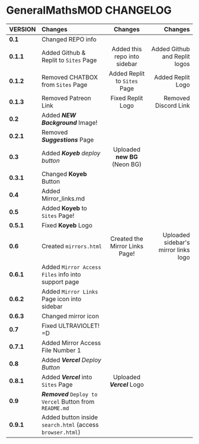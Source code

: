 # GeneralMathsMOD CHANGELOG

| **VERSION**        | **Changes**                                               | **Changes**                     | **Changes**                          |
|:-------------------|:----------------------------------------------------------|:-------------------------------:|-------------------------------------:|
| **0.1**            | Changed REPO info                                         |                                 |                                      |
| **0.1.1**          | Added Github & Replit to `Sites` Page                     | Added this repo into sidebar    | Added Github and Replit logos        |
| **0.1.2**          | Removed CHATBOX from `Sites` Page                         | Added Replit to `Sites` Page    | Added Replit Logo                    |
| **0.1.3**          | Removed Patreon Link                                      | Fixed Replit Logo               | Removed Discord Link                 |
| **0.2**            | Added ***NEW Background*** Image!                         |                                 |                                      |
| **0.2.1**          | Removed ***Suggestions*** Page                            |                                 |                                      |
| **0.3**            | Added ***Koyeb** deploy button*                           | Uploaded **new BG** (Neon BG)   |                                      |
| **0.3.1**          | Changed **Koyeb** Button                                  |                                 |                                      | 
| **0.4**            | Added Mirror_links.md                                     |                                 |                                      |
| **0.5**            | Added **Koyeb** to `Sites` Page!                          |                                 |                                      |
| **0.5.1**          | Fixed **Koyeb** Logo                                      |                                 |                                      |
| **0.6**            | Created `mirrors.html`                                    | Created the Mirror Links Page!  | Uploaded sidebar's mirror links logo |
| **0.6.1**          | Added `Mirror Access Files` info into support page        |                                 |                                      |
| **0.6.2**          | Added `Mirror Links` Page icon into sidebar               |                                 |                                      |
| **0.6.3**          | Changed mirror icon                                       |                                 |                                      |
| **0.7**            | Fixed ULTRAVIOLET! =D                                     |                                 |                                      |
| **0.7.1**          | Added Mirror Access File Number 1                         |                                 |                                      |
| **0.8**            | Added ***Vercel** Deploy Button*                          |                                 |                                      |
| **0.8.1**          | Added ***Vercel*** into `Sites` Page                      | Uploaded ***Vercel*** Logo      |                                      |
| **0.9**            | ***Removed*** `Deploy to Vercel` Button from `README.md`  |                                 |                                      |
| **0.9.1**          | Added button inside `search.html` (access `browser.html`) |

